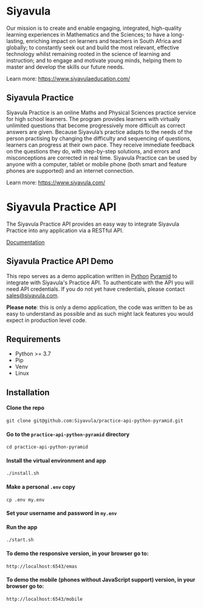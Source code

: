 # Siyavula
Our mission is to create and enable engaging, integrated, high-quality learning experiences in Mathematics and the Sciences; to have a long-lasting, enriching impact on learners and teachers in South Africa and globally; to constantly seek out and build the most relevant, effective technology whilst remaining rooted in the science of learning and instruction; and to engage and motivate young minds, helping them to master and develop the skills our future needs.

Learn more: https://www.siyavulaeducation.com/

## Siyavula Practice
Siyavula Practice is an online Maths and Physical Sciences practice service for high school learners. The program provides learners with virtually unlimited questions that become progressively more difficult as correct answers are given. Because Siyavula’s practice adapts to the needs of the person practising by changing the difficulty and sequencing of questions, learners can progress at their own pace. They receive immediate feedback on the questions they do, with step-by-step solutions, and errors and misconceptions are corrected in real time.  Siyavula Practice can be used by anyone with a computer, tablet or mobile phone (both smart and feature phones are supported) and an internet connection.

Learn more: https://www.siyavula.com/

# Siyavula Practice API
The Siyavula Practice API provides an easy way to integrate Siyavula Practice into any application via a RESTful API.

[Documentation](https://docs.google.com/document/d/1Xo3uW-p0YdPo7m9LN7_W_QgHTo9PFtwxU2MTUNVaBZo/edit?usp=sharing)

## Siyavula Practice API Demo
This repo serves as a demo application written in [Python](https://www.python.org/) [Pyramid](https://trypyramid.com/) to integrate with Siyavula's Practice API.  To authenticate with the API you will need API credentials.  If you do not yet have credentials, please contact sales@siyavula.com.

**Please note**: this is only a demo application, the code was written to be as easy to understand as possible and as such might lack features you would expect in production level code.

## Requirements
* Python >= 3.7
* Pip
* Venv
* Linux

## Installation
#### Clone the repo
    git clone git@github.com:Siyavula/practice-api-python-pyramid.git
#### Go to the `practice-api-python-pyramid` directory
    cd practice-api-python-pyramid
#### Install the virtual environment and app
    ./install.sh
#### Make a personal `.env` copy
    cp .env my.env
#### Set your username and password in `my.env`
#### Run the app
    ./start.sh
#### To demo the responsive version, in your browser go to:
    http://localhost:6543/emas
#### To demo the mobile (phones without JavaScript support) version, in your browser go to:
    http://localhost:6543/mobile

